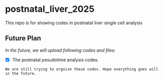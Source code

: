# postnatal_liver_2025

This repo is for showing codes in postnatal liver single cell analysis

## Future Plan

_In the future, we will upload following codes and files:_

- [x] The postnatal pesudotime analysis codes.

```
We are still trying to orgnize these codes. Hope everything goes will in the future.
```
